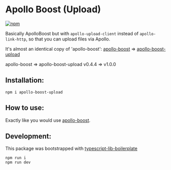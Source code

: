 # Apollo Boost (Upload)
[![npm](https://img.shields.io/npm/v/apollo-boost-upload)](https://www.npmjs.com/package/apollo-boost-upload)

Basically ApolloBoost but with `apollo-upload-client` instead of `apollo-link-http`, so that you can upload files via Apollo.

It's almost an identical copy of 'apollo-boost':
[apollo-boost](https://github.com/apollographql/apollo-client/blob/master/packages/apollo-boost/src/index.ts) => [apollo-boost-upload](https://github.com/michal-wrzosek/apollo-boost-upload/blob/master/src/index.ts)

apollo-boost => apollo-boost-upload
v0.4.4 => v1.0.0

## Installation:
```
npm i apollo-boost-upload
```

## How to use:
Exactly like you would use [apollo-boost](https://www.npmjs.com/package/apollo-boost).

## Development:
This package was bootstrapped with [typescript-lib-boilerplate](https://github.com/michal-wrzosek/typescript-lib-boilerplate)

```
npm run i
npm run dev
```
